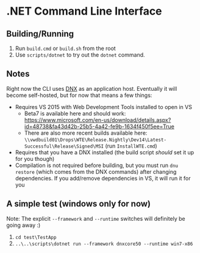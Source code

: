 # .NET Command Line Interface

## Building/Running

1. Run `build.cmd` or `build.sh` from the root
2. Use `scripts/dotnet` to try out the `dotnet` command.

## Notes

Right now the CLI uses [DNX](https://github.com/aspnet/dnx) as an application host. Eventually it will become self-hosted, but for now that means a few things:

* Requires VS 2015 with Web Development Tools installed to open in VS
  * Beta7 is available here and should work: https://www.microsoft.com/en-us/download/details.aspx?id=48738&fa43d42b-25b5-4a42-fe9b-1634f450f5ee=True
  * There are also more recent builds available here: `\\vwdbuild01\Drops\WTE\Release.Nightly\Dev14\Latest-Successful\Release\Signed\MSI` (run `InstallWTE.cmd`)
* Requires that you have a DNX installed (the build script _should_ set it up for you though)
* Compilation is not required before building, but you must run `dnu restore` (which comes from the DNX commands) after changing dependencies. If you add/remove dependencies in VS, it will run it for you

## A simple test (windows only for now)

Note: The explicit `--framework` and `--runtime` switches will definitely be going away :)

1. `cd test\TestApp`
2. `..\..\scripts\dotnet run --framework dnxcore50 --runtime win7-x86`
